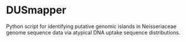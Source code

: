 # DUSmapper
Python script for identifying putative genomic islands in Neisseriaceae genome sequence data via atypical DNA uptake sequence distributions.
